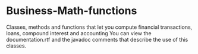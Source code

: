 # Business-Math-functions
Classes, methods and functions that let you compute financial transactions, loans, compound interest and accounting
You can view the documentation.rtf and the javadoc comments that describe the use of this classes. 
